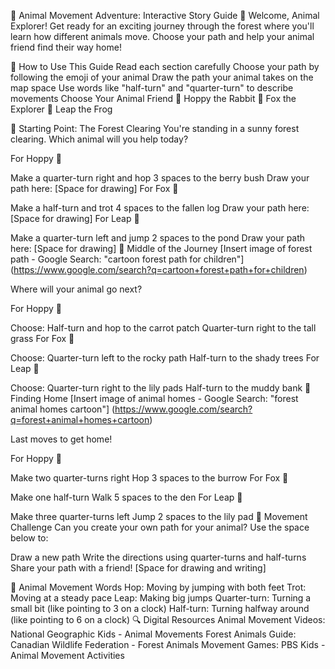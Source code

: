 🌲 Animal Movement Adventure: Interactive Story Guide 🌲
Welcome, Animal Explorer! Get ready for an exciting journey through the forest where you'll learn how different animals move. Choose your path and help your animal friend find their way home!

🎯 How to Use This Guide
Read each section carefully
Choose your path by following the emoji of your animal
Draw the path your animal takes on the map space
Use words like "half-turn" and "quarter-turn" to describe movements
Choose Your Animal Friend
🐰 Hoppy the Rabbit 🦊 Fox the Explorer 🐸 Leap the Frog

🌳 Starting Point: The Forest Clearing
You're standing in a sunny forest clearing. Which animal will you help today?

For Hoppy 🐰

Make a quarter-turn right and hop 3 spaces to the berry bush
Draw your path here: [Space for drawing]
For Fox 🦊

Make a half-turn and trot 4 spaces to the fallen log
Draw your path here: [Space for drawing]
For Leap 🐸

Make a quarter-turn left and jump 2 spaces to the pond
Draw your path here: [Space for drawing]
🌿 Middle of the Journey
[Insert image of forest path - Google Search: "cartoon forest path for children"] (https://www.google.com/search?q=cartoon+forest+path+for+children)

Where will your animal go next?

For Hoppy 🐰

Choose:
Half-turn and hop to the carrot patch
Quarter-turn right to the tall grass
For Fox 🦊

Choose:
Quarter-turn left to the rocky path
Half-turn to the shady trees
For Leap 🐸

Choose:
Quarter-turn right to the lily pads
Half-turn to the muddy bank
🏡 Finding Home
[Insert image of animal homes - Google Search: "forest animal homes cartoon"] (https://www.google.com/search?q=forest+animal+homes+cartoon)

Last moves to get home!

For Hoppy 🐰

Make two quarter-turns right
Hop 3 spaces to the burrow
For Fox 🦊

Make one half-turn
Walk 5 spaces to the den
For Leap 🐸

Make three quarter-turns left
Jump 2 spaces to the lily pad
🌟 Movement Challenge
Can you create your own path for your animal? Use the space below to:

Draw a new path
Write the directions using quarter-turns and half-turns
Share your path with a friend!
[Space for drawing and writing]

📝 Animal Movement Words
Hop: Moving by jumping with both feet
Trot: Moving at a steady pace
Leap: Making big jumps
Quarter-turn: Turning a small bit (like pointing to 3 on a clock)
Half-turn: Turning halfway around (like pointing to 6 on a clock)
🔍 Digital Resources
Animal Movement Videos: National Geographic Kids - Animal Movements
Forest Animals Guide: Canadian Wildlife Federation - Forest Animals
Movement Games: PBS Kids - Animal Movement Activities